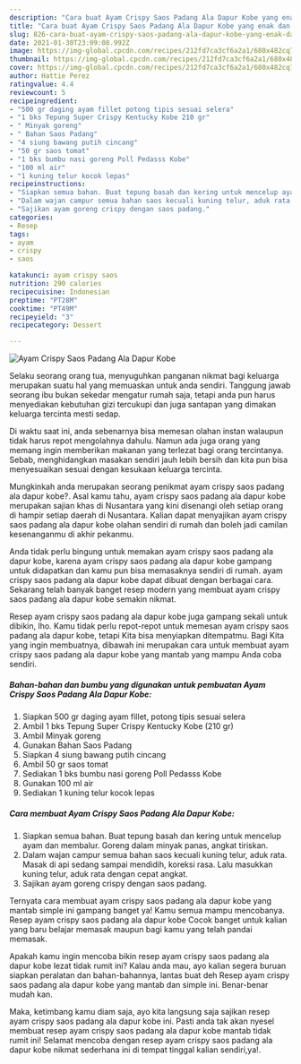 ```yaml
---
description: "Cara buat Ayam Crispy Saos Padang Ala Dapur Kobe yang enak dan Mudah Dibuat"
title: "Cara buat Ayam Crispy Saos Padang Ala Dapur Kobe yang enak dan Mudah Dibuat"
slug: 826-cara-buat-ayam-crispy-saos-padang-ala-dapur-kobe-yang-enak-dan-mudah-dibuat
date: 2021-01-30T23:09:08.992Z
image: https://img-global.cpcdn.com/recipes/212fd7ca3cf6a2a1/680x482cq70/ayam-crispy-saos-padang-ala-dapur-kobe-foto-resep-utama.jpg
thumbnail: https://img-global.cpcdn.com/recipes/212fd7ca3cf6a2a1/680x482cq70/ayam-crispy-saos-padang-ala-dapur-kobe-foto-resep-utama.jpg
cover: https://img-global.cpcdn.com/recipes/212fd7ca3cf6a2a1/680x482cq70/ayam-crispy-saos-padang-ala-dapur-kobe-foto-resep-utama.jpg
author: Hattie Perez
ratingvalue: 4.4
reviewcount: 5
recipeingredient:
- "500 gr daging ayam fillet potong tipis sesuai selera"
- "1 bks Tepung Super Crispy Kentucky Kobe 210 gr"
- " Minyak goreng"
- " Bahan Saos Padang"
- "4 siung bawang putih cincang"
- "50 gr saos tomat"
- "1 bks bumbu nasi goreng Poll Pedasss Kobe"
- "100 ml air"
- "1 kuning telur kocok lepas"
recipeinstructions:
- "Siapkan semua bahan. Buat tepung basah dan kering untuk mencelup ayam dan membalur. Goreng dalam minyak panas, angkat tiriskan."
- "Dalam wajan campur semua bahan saos kecuali kuning telur, aduk rata. Masak di api sedang sampai mendidih, koreksi rasa. Lalu masukkan kuning telur, aduk rata dengan cepat angkat."
- "Sajikan ayam goreng crispy dengan saos padang."
categories:
- Resep
tags:
- ayam
- crispy
- saos

katakunci: ayam crispy saos 
nutrition: 290 calories
recipecuisine: Indonesian
preptime: "PT28M"
cooktime: "PT49M"
recipeyield: "3"
recipecategory: Dessert

---
```



![Ayam Crispy Saos Padang Ala Dapur Kobe](https://img-global.cpcdn.com/recipes/212fd7ca3cf6a2a1/680x482cq70/ayam-crispy-saos-padang-ala-dapur-kobe-foto-resep-utama.jpg)

Selaku seorang orang tua, menyuguhkan panganan nikmat bagi keluarga merupakan suatu hal yang memuaskan untuk anda sendiri. Tanggung jawab seorang ibu bukan sekedar mengatur rumah saja, tetapi anda pun harus menyediakan kebutuhan gizi tercukupi dan juga santapan yang dimakan keluarga tercinta mesti sedap.

Di waktu  saat ini, anda sebenarnya bisa memesan olahan instan walaupun tidak harus repot mengolahnya dahulu. Namun ada juga orang yang memang ingin memberikan makanan yang terlezat bagi orang tercintanya. Sebab, menghidangkan masakan sendiri jauh lebih bersih dan kita pun bisa menyesuaikan sesuai dengan kesukaan keluarga tercinta. 



Mungkinkah anda merupakan seorang penikmat ayam crispy saos padang ala dapur kobe?. Asal kamu tahu, ayam crispy saos padang ala dapur kobe merupakan sajian khas di Nusantara yang kini disenangi oleh setiap orang di hampir setiap daerah di Nusantara. Kalian dapat menyajikan ayam crispy saos padang ala dapur kobe olahan sendiri di rumah dan boleh jadi camilan kesenanganmu di akhir pekanmu.

Anda tidak perlu bingung untuk memakan ayam crispy saos padang ala dapur kobe, karena ayam crispy saos padang ala dapur kobe gampang untuk didapatkan dan kamu pun bisa memasaknya sendiri di rumah. ayam crispy saos padang ala dapur kobe dapat dibuat dengan berbagai cara. Sekarang telah banyak banget resep modern yang membuat ayam crispy saos padang ala dapur kobe semakin nikmat.

Resep ayam crispy saos padang ala dapur kobe juga gampang sekali untuk dibikin, lho. Kamu tidak perlu repot-repot untuk memesan ayam crispy saos padang ala dapur kobe, tetapi Kita bisa menyiapkan ditempatmu. Bagi Kita yang ingin membuatnya, dibawah ini merupakan cara untuk membuat ayam crispy saos padang ala dapur kobe yang mantab yang mampu Anda coba sendiri.

<!--inarticleads1-->

##### Bahan-bahan dan bumbu yang digunakan untuk pembuatan Ayam Crispy Saos Padang Ala Dapur Kobe:

1. Siapkan 500 gr daging ayam fillet, potong tipis sesuai selera
1. Ambil 1 bks Tepung Super Crispy Kentucky Kobe (210 gr)
1. Ambil  Minyak goreng
1. Gunakan  Bahan Saos Padang
1. Siapkan 4 siung bawang putih cincang
1. Ambil 50 gr saos tomat
1. Sediakan 1 bks bumbu nasi goreng Poll Pedasss Kobe
1. Gunakan 100 ml air
1. Sediakan 1 kuning telur kocok lepas




<!--inarticleads2-->

##### Cara membuat Ayam Crispy Saos Padang Ala Dapur Kobe:

1. Siapkan semua bahan. Buat tepung basah dan kering untuk mencelup ayam dan membalur. Goreng dalam minyak panas, angkat tiriskan.
1. Dalam wajan campur semua bahan saos kecuali kuning telur, aduk rata. Masak di api sedang sampai mendidih, koreksi rasa. Lalu masukkan kuning telur, aduk rata dengan cepat angkat.
1. Sajikan ayam goreng crispy dengan saos padang.




Ternyata cara membuat ayam crispy saos padang ala dapur kobe yang mantab simple ini gampang banget ya! Kamu semua mampu mencobanya. Resep ayam crispy saos padang ala dapur kobe Cocok banget untuk kalian yang baru belajar memasak maupun bagi kamu yang telah pandai memasak.

Apakah kamu ingin mencoba bikin resep ayam crispy saos padang ala dapur kobe lezat tidak rumit ini? Kalau anda mau, ayo kalian segera buruan siapkan peralatan dan bahan-bahannya, lantas buat deh Resep ayam crispy saos padang ala dapur kobe yang mantab dan simple ini. Benar-benar mudah kan. 

Maka, ketimbang kamu diam saja, ayo kita langsung saja sajikan resep ayam crispy saos padang ala dapur kobe ini. Pasti anda tak akan nyesel membuat resep ayam crispy saos padang ala dapur kobe mantab tidak rumit ini! Selamat mencoba dengan resep ayam crispy saos padang ala dapur kobe nikmat sederhana ini di tempat tinggal kalian sendiri,ya!.

